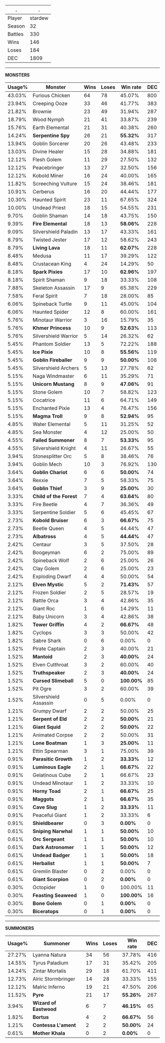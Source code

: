 .|.
|-|-
Player|stardew
Season|32
Battles|330
Wins|146
Loses|184
DEC|1809

---
**MONSTERS**

Usage%|Monster|Wins|Loses|Win rate|DEC|
-|-|-|-|-|-|
43.03%|Furious Chicken|64|78|45.07%|800|
23.94%|Creeping Ooze|33|46|41.77%|383|
21.82%|Brownie|23|49|31.94%|287|
18.79%|Wood Nymph|21|41|33.87%|239|
15.76%|Earth Elemental|21|31|40.38%|260|
14.24%|**Serpentine Spy**|26|21|**55.32%**|317|
13.94%|Goblin Sorcerer|20|26|43.48%|233|
13.03%|Divine Healer|15|28|34.88%|181|
12.12%|Flesh Golem|11|29|27.50%|132|
12.12%|Peacebringer|13|27|32.50%|156|
12.12%|Kobold Miner|16|24|40.00%|165|
11.82%|Screeching Vulture|15|24|38.46%|181|
10.91%|Cerberus|16|20|44.44%|177|
10.30%|Haunted Spirit|23|11|67.65%|324|
10.00%|Undead Priest|18|15|54.55%|231|
9.70%|Goblin Shaman|14|18|43.75%|150|
9.39%|**Fire Elemental**|18|13|**58.06%**|228|
9.09%|Silvershield Paladin|13|17|43.33%|161|
8.79%|Twisted Jester|17|12|58.62%|243|
8.79%|**Living Lava**|18|11|**62.07%**|228|
8.48%|Medusa|11|17|39.29%|122|
8.48%|Crustacean King|4|24|14.29%|50|
8.18%|**Spark Pixies**|17|10|**62.96%**|197|
8.18%|Spirit Shaman|9|18|33.33%|108|
7.88%|Skeleton Assassin|17|9|65.38%|229|
7.58%|Feral Spirit|7|18|28.00%|85|
6.06%|Spineback Turtle|9|11|45.00%|104|
6.06%|Haunted Spider|12|8|60.00%|161|
5.76%|Minotaur Warrior|3|16|15.79%|35|
5.76%|**Khmer Princess**|10|9|**52.63%**|113|
5.76%|Silvershield Warrior|5|14|26.32%|62|
5.45%|Phantom Soldier|13|5|72.22%|188|
5.45%|**Ice Pixie**|10|8|**55.56%**|119|
5.45%|**Goblin Fireballer**|9|9|**50.00%**|108|
5.45%|Silvershield Archers|5|13|27.78%|62|
5.15%|Naga Windmaster|6|11|35.29%|71|
5.15%|**Unicorn Mustang**|8|9|**47.06%**|91|
5.15%|Stone Golem|10|7|58.82%|123|
5.15%|Cocatrice|11|6|64.71%|149|
5.15%|Enchanted Pixie|13|4|76.47%|156|
5.15%|**Magma Troll**|9|8|**52.94%**|95|
4.85%|Water Elemental|5|11|31.25%|52|
4.85%|Sea Monster|4|12|25.00%|50|
4.55%|**Failed Summoner**|8|7|**53.33%**|95|
4.55%|Silvershield Knight|4|11|26.67%|55|
3.94%|Stonesplitter Orc|5|8|38.46%|76|
3.94%|Goblin Mech|10|3|76.92%|130|
3.64%|**Goblin Chariot**|6|6|**50.00%**|74|
3.64%|Rexxie|7|5|58.33%|75|
3.64%|**Goblin Thief**|3|9|**25.00%**|30|
3.33%|**Child of the Forest**|7|4|**63.64%**|80|
3.33%|Fire Beetle|4|7|36.36%|49|
3.33%|Serpentine Soldier|5|6|45.45%|67|
2.73%|**Kobold Bruiser**|6|3|**66.67%**|75|
2.73%|Beetle Queen|4|5|44.44%|47|
2.73%|**Albatross**|4|5|**44.44%**|47|
2.42%|Centaur|3|5|37.50%|28|
2.42%|Boogeyman|6|2|75.00%|89|
2.42%|Spineback Wolf|2|6|25.00%|26|
2.42%|Clay Golem|2|6|25.00%|23|
2.42%|Exploding Dwarf|4|4|50.00%|54|
2.12%|**Elven Mystic**|5|2|**71.43%**|57|
2.12%|Frozen Soldier|2|5|28.57%|19|
2.12%|Battle Orca|3|4|42.86%|35|
2.12%|Giant Roc|1|6|14.29%|11|
2.12%|Baby Unicorn|3|4|42.86%|38|
1.82%|**Tower Griffin**|4|2|**66.67%**|48|
1.82%|Cyclops|3|3|50.00%|42|
1.82%|Sabre Shark|0|6|0.00%|0|
1.52%|Pirate Captain|2|3|40.00%|21|
1.52%|**Mantoid**|2|3|**40.00%**|24|
1.52%|Elven Cutthroat|3|2|60.00%|40|
1.52%|**Truthspeaker**|2|3|**40.00%**|24|
1.52%|**Cursed Slimeball**|5|0|**100.00%**|85|
1.52%|Pit Ogre|3|2|60.00%|39|
1.52%|Silvershield Assassin|0|5|0.00%|0|
1.21%|Grumpy Dwarf|2|2|50.00%|25|
1.21%|**Serpent of Eld**|2|2|**50.00%**|21|
1.21%|**Giant Squid**|2|2|**50.00%**|22|
1.21%|Animated Corpse|2|2|50.00%|31|
1.21%|**Lone Boatman**|1|3|**25.00%**|11|
1.21%|Ettin Spearman|3|1|75.00%|39|
0.91%|**Parasitic Growth**|1|2|**33.33%**|12|
0.91%|**Luminous Eagle**|2|1|**66.67%**|22|
0.91%|Gelatinous Cube|2|1|66.67%|23|
0.91%|Undead Minotaur|1|2|33.33%|10|
0.91%|**Horny Toad**|2|1|**66.67%**|25|
0.91%|**Maggots**|2|1|**66.67%**|35|
0.91%|**Cave Slug**|1|2|**33.33%**|11|
0.91%|Peaceful Giant|1|2|33.33%|6|
0.91%|**Shieldbearer**|0|3|**0.00%**|0|
0.61%|**Sniping Narwhal**|1|1|**50.00%**|10|
0.61%|**Orc Sergeant**|1|1|**50.00%**|10|
0.61%|**Dark Astronomer**|1|1|**50.00%**|12|
0.61%|**Undead Badger**|1|1|**50.00%**|18|
0.61%|**Herbalist**|1|1|**50.00%**|7|
0.61%|Gremlin Blaster|0|2|0.00%|0|
0.61%|**Giant Scorpion**|0|2|**0.00%**|0|
0.30%|Octopider|1|0|100.00%|11|
0.30%|**Feasting Seaweed**|1|0|**100.00%**|16|
0.30%|**Bone Golem**|0|1|**0.00%**|0|
0.30%|**Biceratops**|0|1|**0.00%**|0|

---
**SUMMONERS**

Usage%|Summoner|Wins|Loses|Win rate|DEC|
-|-|-|-|-|-|
27.27%|Lyanna Natura|34|56|37.78%|416|
14.55%|Tyrus Paladium|17|31|35.42%|205|
14.24%|Zintar Mortalis|29|18|61.70%|411|
12.73%|Alric Stormbringer|14|28|33.33%|155|
12.12%|Malric Inferno|19|21|47.50%|206|
11.52%|**Pyre**|21|17|**55.26%**|267|
3.94%|**Wizard of Eastwood**|6|7|**46.15%**|65|
1.82%|**Bortus**|4|2|**66.67%**|56|
1.21%|**Contessa L'ament**|2|2|**50.00%**|24|
0.61%|**Mother Khala**|0|2|**0.00%**|0|
